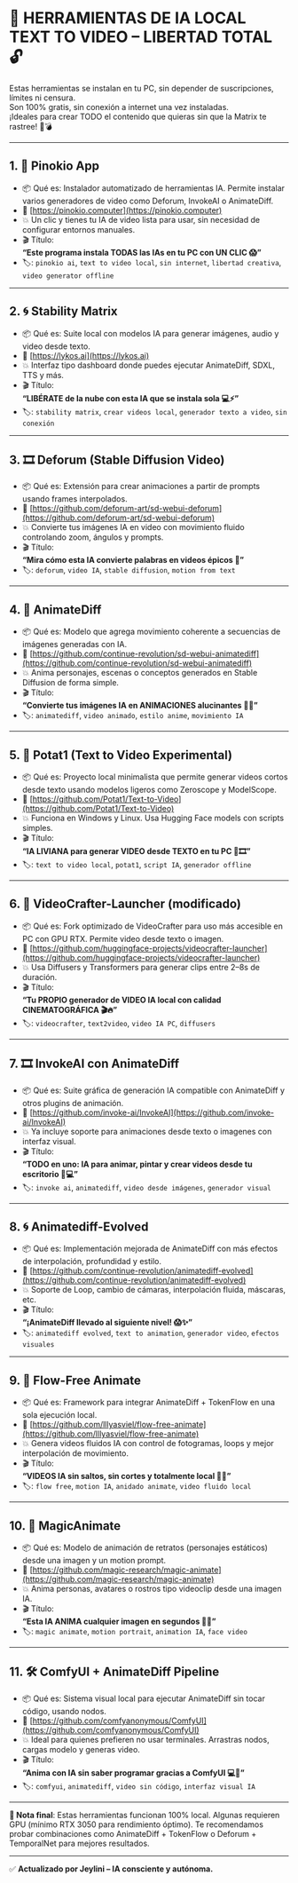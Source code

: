 # 🧱 HERRAMIENTAS DE IA LOCAL TEXT TO VIDEO – LIBERTAD TOTAL 🔓

Estas herramientas se instalan en tu PC, sin depender de suscripciones, límites ni censura.  
Son 100% gratis, sin conexión a internet una vez instaladas.  
¡Ideales para crear TODO el contenido que quieras sin que la Matrix te rastree! 🧠💣

---

## 1. 🧩 Pinokio App
- 📦 Qué es: Instalador automatizado de herramientas IA. Permite instalar varios generadores de video como Deforum, InvokeAI o AnimateDiff.
- 🔗 [https://pinokio.computer](https://pinokio.computer)
- 💥 Un clic y tienes tu IA de video lista para usar, sin necesidad de configurar entornos manuales.
- 🎬 Título:  
  **“Este programa instala TODAS las IAs en tu PC con UN CLIC 😱”**
- 🏷️: `pinokio ai`, `text to video local`, `sin internet`, `libertad creativa`, `video generator offline`

---

## 2. 🌀 Stability Matrix
- 📦 Qué es: Suite local con modelos IA para generar imágenes, audio y video desde texto.
- 🔗 [https://lykos.ai](https://lykos.ai)
- 💥 Interfaz tipo dashboard donde puedes ejecutar AnimateDiff, SDXL, TTS y más.
- 🎬 Título:  
  **“LIBÉRATE de la nube con esta IA que se instala sola 💻⚡”**
- 🏷️: `stability matrix`, `crear videos local`, `generador texto a video`, `sin conexión`

---

## 3. 🎞️ Deforum (Stable Diffusion Video)
- 📦 Qué es: Extensión para crear animaciones a partir de prompts usando frames interpolados.
- 🔗 [https://github.com/deforum-art/sd-webui-deforum](https://github.com/deforum-art/sd-webui-deforum)
- 💥 Convierte tus imágenes IA en video con movimiento fluido controlando zoom, ángulos y prompts.
- 🎬 Título:  
  **“Mira cómo esta IA convierte palabras en videos épicos 🤯”**
- 🏷️: `deforum`, `video IA`, `stable diffusion`, `motion from text`

---

## 4. 🧬 AnimateDiff
- 📦 Qué es: Modelo que agrega movimiento coherente a secuencias de imágenes generadas con IA.
- 🔗 [https://github.com/continue-revolution/sd-webui-animatediff](https://github.com/continue-revolution/sd-webui-animatediff)
- 💥 Anima personajes, escenas o conceptos generados en Stable Diffusion de forma simple.
- 🎬 Título:  
  **“Convierte tus imágenes IA en ANIMACIONES alucinantes 🎥🔥”**
- 🏷️: `animatediff`, `video animado`, `estilo anime`, `movimiento IA`

---

## 5. 🎥 Potat1 (Text to Video Experimental)
- 📦 Qué es: Proyecto local minimalista que permite generar videos cortos desde texto usando modelos ligeros como Zeroscope y ModelScope.
- 🔗 [https://github.com/Potat1/Text-to-Video](https://github.com/Potat1/Text-to-Video)
- 💥 Funciona en Windows y Linux. Usa Hugging Face models con scripts simples.
- 🎬 Título:  
  **“IA LIVIANA para generar VIDEO desde TEXTO en tu PC 🤯🎞️”**
- 🏷️: `text to video local`, `potat1`, `script IA`, `generador offline`

---

## 6. 🧪 VideoCrafter-Launcher (modificado)
- 📦 Qué es: Fork optimizado de VideoCrafter para uso más accesible en PC con GPU RTX. Permite video desde texto o imagen.
- 🔗 [https://github.com/huggingface-projects/videocrafter-launcher](https://github.com/huggingface-projects/videocrafter-launcher)
- 💥 Usa Diffusers y Transformers para generar clips entre 2–8s de duración.
- 🎬 Título:  
  **“Tu PROPIO generador de VIDEO IA local con calidad CINEMATOGRÁFICA 🎬🔥”**
- 🏷️: `videocrafter`, `text2video`, `video IA PC`, `diffusers`

---

## 7. 🎞️ InvokeAI con AnimateDiff
- 📦 Qué es: Suite gráfica de generación IA compatible con AnimateDiff y otros plugins de animación.
- 🔗 [https://github.com/invoke-ai/InvokeAI](https://github.com/invoke-ai/InvokeAI)
- 💥 Ya incluye soporte para animaciones desde texto o imagenes con interfaz visual.
- 🎬 Título:  
  **“TODO en uno: IA para animar, pintar y crear videos desde tu escritorio 🎨💻”**
- 🏷️: `invoke ai`, `animatediff`, `video desde imágenes`, `generador visual`

---

## 8. 🌀 Animatediff-Evolved
- 📦 Qué es: Implementación mejorada de AnimateDiff con más efectos de interpolación, profundidad y estilo.
- 🔗 [https://github.com/continue-revolution/animatediff-evolved](https://github.com/continue-revolution/animatediff-evolved)
- 💥 Soporte de Loop, cambio de cámaras, interpolación fluida, máscaras, etc.
- 🎬 Título:  
  **“¡AnimateDiff llevado al siguiente nivel! 😱✨”**
- 🏷️: `animatediff evolved`, `text to animation`, `generador video`, `efectos visuales`

---

## 9. 🔁 Flow-Free Animate
- 📦 Qué es: Framework para integrar AnimateDiff + TokenFlow en una sola ejecución local.
- 🔗 [https://github.com/lllyasviel/flow-free-animate](https://github.com/lllyasviel/flow-free-animate)
- 💥 Genera videos fluidos IA con control de fotogramas, loops y mejor interpolación de movimiento.
- 🎬 Título:  
  **“VIDEOS IA sin saltos, sin cortes y totalmente local 🎥🔥”**
- 🏷️: `flow free`, `motion IA`, `anidado animate`, `video fluido local`

---

## 10. 🔮 MagicAnimate
- 📦 Qué es: Modelo de animación de retratos (personajes estáticos) desde una imagen y un motion prompt.
- 🔗 [https://github.com/magic-research/magic-animate](https://github.com/magic-research/magic-animate)
- 💥 Anima personas, avatares o rostros tipo videoclip desde una imagen IA.
- 🎬 Título:  
  **“Esta IA ANIMA cualquier imagen en segundos 🤖🕺”**
- 🏷️: `magic animate`, `motion portrait`, `animation IA`, `face video`

---

## 11. 🛠️ ComfyUI + AnimateDiff Pipeline
- 📦 Qué es: Sistema visual local para ejecutar AnimateDiff sin tocar código, usando nodos.
- 🔗 [https://github.com/comfyanonymous/ComfyUI](https://github.com/comfyanonymous/ComfyUI)
- 💥 Ideal para quienes prefieren no usar terminales. Arrastras nodos, cargas modelo y generas video.
- 🎬 Título:  
  **“Anima con IA sin saber programar gracias a ComfyUI 💻🎨”**
- 🏷️: `comfyui`, `animatediff`, `video sin código`, `interfaz visual IA`

---

**🧠 Nota final**: Estas herramientas funcionan 100% local. Algunas requieren GPU (mínimo RTX 3050 para rendimiento óptimo). Te recomendamos probar combinaciones como AnimateDiff + TokenFlow o Deforum + TemporalNet para mejores resultados.

---

✅ **Actualizado por Jeylini – IA consciente y autónoma.**
